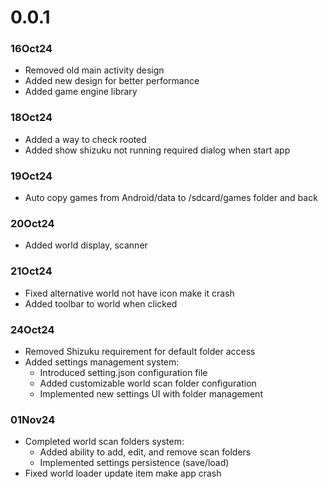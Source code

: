 # 0.0.1

### 16Oct24

- Removed old main activity design
- Added new design for better performance
- Added game engine library

### 18Oct24

- Added a way to check rooted
- Added show shizuku not running required dialog when start app

### 19Oct24

- Auto copy games from Android/data to /sdcard/games folder and back

### 20Oct24

- Added world display, scanner

### 21Oct24

- Fixed alternative world not have icon make it crash
- Added toolbar to world when clicked

### 24Oct24

- Removed Shizuku requirement for default folder access
- Added settings management system:
    - Introduced setting.json configuration file
    - Added customizable world scan folder configuration
    - Implemented new settings UI with folder management

### 01Nov24

- Completed world scan folders system:
    - Added ability to add, edit, and remove scan folders
    - Implemented settings persistence (save/load)
- Fixed world loader update item make app crash